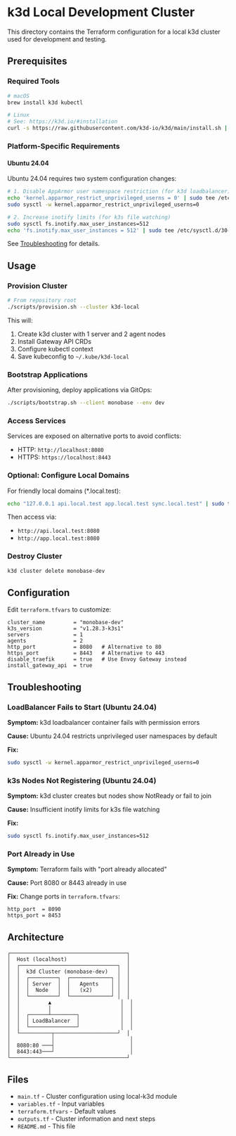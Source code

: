 # k3d Local Development Cluster

This directory contains the Terraform configuration for a local k3d cluster used for development and testing.

## Prerequisites

### Required Tools

```bash
# macOS
brew install k3d kubectl

# Linux
# See: https://k3d.io/#installation
curl -s https://raw.githubusercontent.com/k3d-io/k3d/main/install.sh | bash
```

### Platform-Specific Requirements

#### Ubuntu 24.04

Ubuntu 24.04 requires two system configuration changes:

```bash
# 1. Disable AppArmor user namespace restriction (for k3d loadbalancer)
echo 'kernel.apparmor_restrict_unprivileged_userns = 0' | sudo tee /etc/sysctl.d/20-apparmor-donotrestrict.conf
sudo sysctl -w kernel.apparmor_restrict_unprivileged_userns=0

# 2. Increase inotify limits (for k3s file watching)
sudo sysctl fs.inotify.max_user_instances=512
echo 'fs.inotify.max_user_instances = 512' | sudo tee /etc/sysctl.d/30-inotify-k3d.conf
```

See [Troubleshooting](#troubleshooting) for details.

## Usage

### Provision Cluster

```bash
# From repository root
./scripts/provision.sh --cluster k3d-local
```

This will:
1. Create k3d cluster with 1 server and 2 agent nodes
2. Install Gateway API CRDs
3. Configure kubectl context
4. Save kubeconfig to `~/.kube/k3d-local`

### Bootstrap Applications

After provisioning, deploy applications via GitOps:

```bash
./scripts/bootstrap.sh --client monobase --env dev
```

### Access Services

Services are exposed on alternative ports to avoid conflicts:

- HTTP: `http://localhost:8080`
- HTTPS: `https://localhost:8443`

### Optional: Configure Local Domains

For friendly local domains (*.local.test):

```bash
echo "127.0.0.1 api.local.test app.local.test sync.local.test" | sudo tee -a /etc/hosts
```

Then access via:
- `http://api.local.test:8080`
- `http://app.local.test:8080`

### Destroy Cluster

```bash
k3d cluster delete monobase-dev
```

## Configuration

Edit `terraform.tfvars` to customize:

```hcl
cluster_name         = "monobase-dev"
k3s_version          = "v1.28.3-k3s1"
servers              = 1
agents               = 2
http_port            = 8080   # Alternative to 80
https_port           = 8443   # Alternative to 443
disable_traefik      = true   # Use Envoy Gateway instead
install_gateway_api  = true
```

## Troubleshooting

### LoadBalancer Fails to Start (Ubuntu 24.04)

**Symptom:** k3d loadbalancer container fails with permission errors

**Cause:** Ubuntu 24.04 restricts unprivileged user namespaces by default

**Fix:**
```bash
sudo sysctl -w kernel.apparmor_restrict_unprivileged_userns=0
```

### k3s Nodes Not Registering (Ubuntu 24.04)

**Symptom:** k3d cluster creates but nodes show NotReady or fail to join

**Cause:** Insufficient inotify limits for k3s file watching

**Fix:**
```bash
sudo sysctl fs.inotify.max_user_instances=512
```

### Port Already in Use

**Symptom:** Terraform fails with "port already allocated"

**Cause:** Port 8080 or 8443 already in use

**Fix:** Change ports in `terraform.tfvars`:
```hcl
http_port  = 8090
https_port = 8453
```

## Architecture

```
┌─────────────────────────────────────┐
│  Host (localhost)                   │
│  ┌───────────────────────────────┐  │
│  │  k3d Cluster (monobase-dev)   │  │
│  │  ┌─────────┐  ┌─────────────┐ │  │
│  │  │ Server  │  │   Agents    │ │  │
│  │  │  Node   │  │   (x2)      │ │  │
│  │  └─────────┘  └─────────────┘ │  │
│  │         ▲                      │  │
│  │         │                      │  │
│  │  ┌──────┴────────┐             │  │
│  │  │ LoadBalancer  │             │  │
│  │  └───────────────┘             │  │
│  └──────────┬────────────────────┘  │
│             │                        │
│  8080:80 ───┤                        │
│  8443:443───┘                        │
└─────────────────────────────────────┘
```

## Files

- `main.tf` - Cluster configuration using local-k3d module
- `variables.tf` - Input variables
- `terraform.tfvars` - Default values
- `outputs.tf` - Cluster information and next steps
- `README.md` - This file
